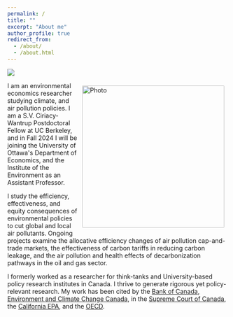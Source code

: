 ```yaml
---
permalink: /
title: ""
excerpt: "About me"
author_profile: true
redirect_from: 
  - /about/
  - /about.html
---
```


![](images/calepa_og.jpeg)

<img align="right" src="https://vthivierge.github.io/images/vincent1.jpg" alt="Photo" style="width: 325px; border-radius: 10px; padding: 8px 8px 8px 8px"/>

I am an environmental economics researcher studying climate, and air pollution policies. I am a S.V. Ciriacy-Wantrup Postdoctoral Fellow at UC Berkeley, and in Fall 2024 I will be joining the University of Ottawa's Department of Economics, and the Institute of the Environment as an Assistant Professor.

I study the efficiency, effectiveness, and equity consequences of environmental policies to cut global and local air pollutants. Ongoing projects examine the allocative efficiency changes of air pollution cap-and-trade markets, the effectiveness of carbon tariffs in reducing carbon leakage, and the air pollution and health effects of decarbonization pathways in the oil and gas sector. 

<!--My [job market paper](https://vthivierge.github.io/files/efficiency.pdf) develops an empirical framework for estimating the allocative efficiency changes of environmental markets, and applies it to landmark U.S. air pollution cap-and-trade markets.

Other ongoing projects examine the effectiveness of carbon tariffs in reducing carbon leakage, and the air pollution and health effects of decarbonization pathways in the oil and gas sector.-->

I formerly worked as a researcher for think-tanks and University-based policy research institutes in Canada. I thrive to generate rigorous yet policy-relevant research. My work has been cited by the <a href="https://www.bankofcanada.ca/wp-content/uploads/2018/06/fsr-june2018.pdf">Bank of Canada</a>, <a href="https://publications.gc.ca/collections/collection_2021/eccc/En4-423-1-2021-eng.pdf">Environment and Climate Change Canada</a>, in the <a href="https://www.scc-csc.ca/case-dossier/info/af-ma-eng.aspx?cas=37627">Supreme Court of Canada</a>, the <a href="https://calepa.ca.gov/2021/04/21/press-release-carbon-neutrality-studies-identify-potential-paths-for-california-to-reach-2045-goal/">California EPA</a>, and the <a href="https://www.oecd.org/economy/surveys/Canada-2021-OECD-economic-survey-overview.pdf">OECD</a>.

<!--I published papers and reports on the impacts of carbon pricing on household gasoline consumption, industry competitiveness, and on the distributional implications for households.-->